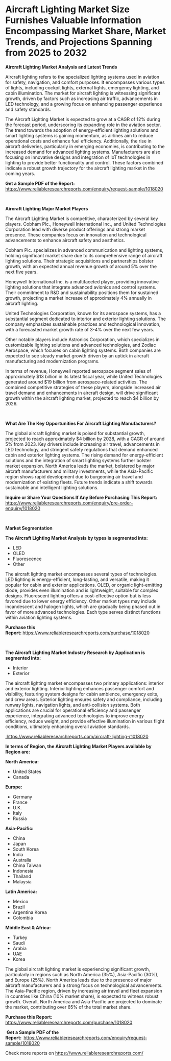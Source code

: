 <p><h1>Aircraft Lighting Market Size Furnishes Valuable Information Encompassing Market Share, Market Trends, and Projections Spanning from 2025 to 2032</h1></p><p><strong>Aircraft Lighting Market Analysis and Latest Trends</strong></p>
<p><p>Aircraft lighting refers to the specialized lighting systems used in aviation for safety, navigation, and comfort purposes. It encompasses various types of lights, including cockpit lights, external lights, emergency lighting, and cabin illumination. The market for aircraft lighting is witnessing significant growth, driven by factors such as increasing air traffic, advancements in LED technology, and a growing focus on enhancing passenger experience and safety standards.</p><p>The Aircraft Lighting Market is expected to grow at a CAGR of 12% during the forecast period, underscoring its expanding role in the aviation sector. The trend towards the adoption of energy-efficient lighting solutions and smart lighting systems is gaining momentum, as airlines aim to reduce operational costs and enhance fuel efficiency. Additionally, the rise in aircraft deliveries, particularly in emerging economies, is contributing to the increased demand for advanced lighting systems. Manufacturers are also focusing on innovative designs and integration of IoT technologies in lighting to provide better functionality and control. These factors combined indicate a robust growth trajectory for the aircraft lighting market in the coming years.</p></p>
<p><strong>Get a Sample PDF of the Report:&nbsp;</strong> <a href="https://www.reliableresearchreports.com/enquiry/request-sample/1018020?utm_campaign=2185&utm_medium=2&utm_source=Github&utm_content=ia&utm_term=18022025&utm_id=aircraft-lighting">https://www.reliableresearchreports.com/enquiry/request-sample/1018020</a></p>
<p>&nbsp;</p>
<p><strong>Aircraft Lighting Major Market Players</strong></p>
<p><p>The Aircraft Lighting Market is competitive, characterized by several key players. Cobham Plc., Honeywell International Inc., and United Technologies Corporation lead with diverse product offerings and strong market presence. These companies focus on innovation and technological advancements to enhance aircraft safety and aesthetics.</p><p>Cobham Plc. specializes in advanced communication and lighting systems, holding significant market share due to its comprehensive range of aircraft lighting solutions. Their strategic acquisitions and partnerships bolster growth, with an expected annual revenue growth of around 5% over the next five years.</p><p>Honeywell International Inc. is a multifaceted player, providing innovative lighting solutions that integrate advanced avionics and control systems. Their commitment to R&D and sustainability positions them for sustained growth, projecting a market increase of approximately 4% annually in aircraft lighting.</p><p>United Technologies Corporation, known for its aerospace systems, has a substantial segment dedicated to interior and exterior lighting solutions. The company emphasizes sustainable practices and technological innovation, with a forecasted market growth rate of 3-4% over the next few years.</p><p>Other notable players include Astronics Corporation, which specializes in customizable lighting solutions and advanced technologies, and Zodiac Aerospace, which focuses on cabin lighting systems. Both companies are expected to see steady market growth driven by an uptick in aircraft manufacturing and modernization programs.</p><p>In terms of revenue, Honeywell reported aerospace segment sales of approximately $13 billion in its latest fiscal year, while United Technologies generated around $19 billion from aerospace-related activities. The combined competitive strategies of these players, alongside increased air travel demand and enhancements in aircraft design, will drive significant growth within the aircraft lighting market, projected to reach $4 billion by 2026.</p></p>
<p>&nbsp;</p>
<p><strong>What Are The Key Opportunities For Aircraft Lighting Manufacturers?</strong></p>
<p><p>The global aircraft lighting market is poised for substantial growth, projected to reach approximately $4 billion by 2028, with a CAGR of around 5% from 2023. Key drivers include increasing air travel, advancements in LED technology, and stringent safety regulations that demand enhanced cabin and exterior lighting systems. The rising demand for energy-efficient solutions and the integration of smart lighting systems further bolster market expansion. North America leads the market, bolstered by major aircraft manufacturers and military investments, while the Asia-Pacific region shows rapid development due to burgeoning air travel and modernization of existing fleets. Future trends indicate a shift towards sustainable and intelligent lighting solutions.</p></p>
<p><strong>Inquire or Share Your Questions If Any Before Purchasing This Report:</strong> <a href="https://www.reliableresearchreports.com/enquiry/pre-order-enquiry/1018020?utm_campaign=2185&utm_medium=2&utm_source=Github&utm_content=ia&utm_term=18022025&utm_id=aircraft-lighting">https://www.reliableresearchreports.com/enquiry/pre-order-enquiry/1018020</a></p>
<p>&nbsp;</p>
<p><strong>Market Segmentation</strong></p>
<p><strong>The Aircraft Lighting Market Analysis by types is segmented into:</strong></p>
<p><ul><li>LED</li><li>OLED</li><li>Fluorescence</li><li>Other</li></ul></p>
<p><p>The aircraft lighting market encompasses several types of technologies. LED lighting is energy-efficient, long-lasting, and versatile, making it popular for cabin and exterior applications. OLED, or organic light-emitting diode, provides even illumination and is lightweight, suitable for complex designs. Fluorescent lighting offers a cost-effective option but is less favored due to lower energy efficiency. Other market types may include incandescent and halogen lights, which are gradually being phased out in favor of more advanced technologies. Each type serves distinct functions within aviation lighting systems.</p></p>
<p><strong>Purchase this Report:&nbsp;</strong><a href="https://www.reliableresearchreports.com/purchase/1018020?utm_campaign=2185&utm_medium=2&utm_source=Github&utm_content=ia&utm_term=18022025&utm_id=aircraft-lighting">https://www.reliableresearchreports.com/purchase/1018020</a></p>
<p>&nbsp;</p>
<p><strong>The Aircraft Lighting Market Industry Research by Application is segmented into:</strong></p>
<p><ul><li>Interior</li><li>Exterior</li></ul></p>
<p><p>The aircraft lighting market encompasses two primary applications: interior and exterior lighting. Interior lighting enhances passenger comfort and visibility, featuring system designs for cabin ambience, emergency exits, and crew areas. Exterior lighting ensures safety and compliance, including runway lights, navigation lights, and anti-collision systems. Both applications are crucial for operational efficiency and passenger experience, integrating advanced technologies to improve energy efficiency, reduce weight, and provide effective illumination in various flight conditions, ultimately enhancing overall aviation standards.</p></p>
<p><a href="https://www.reliableresearchreports.com/aircraft-lighting-r1018020?utm_campaign=2185&utm_medium=2&utm_source=Github&utm_content=ia&utm_term=18022025&utm_id=aircraft-lighting">&nbsp;https://www.reliableresearchreports.com/aircraft-lighting-r1018020</a></p>
<p><strong>In terms of Region, the Aircraft Lighting Market Players available by Region are:</strong></p>
<p>
    <p> <strong> North America: </strong>
        <ul>
            <li>United States</li>
            <li>Canada</li>
        </ul>
        </p> 
    <p> <strong> Europe: </strong>
        <ul>
            <li>Germany</li>
            <li>France</li>
            <li>U.K.</li>
            <li>Italy</li>
            <li>Russia</li>
        </ul>
        </p> 
    <p> <strong> Asia-Pacific: </strong>
        <ul>
            <li>China</li>
            <li>Japan</li>
            <li>South Korea</li>
            <li>India</li>
            <li>Australia</li>
            <li>China Taiwan</li>
            <li>Indonesia</li>
            <li>Thailand</li>
            <li>Malaysia</li>
        </ul>
        </p> 
    <p> <strong> Latin America: </strong>
        <ul>
            <li>Mexico</li>
            <li>Brazil</li>
            <li>Argentina Korea</li>
            <li>Colombia</li>
        </ul>
        </p> 
    <p> <strong> Middle East & Africa: </strong>
        <ul>
            <li>Turkey</li>
            <li>Saudi</li>
            <li>Arabia</li>
            <li>UAE</li>
            <li>Korea</li>
        </ul>
    </p>
    </p>
<p><p>The global aircraft lighting market is experiencing significant growth, particularly in regions such as North America (35%), Asia-Pacific (30%), and Europe (25%). North America leads due to the presence of major aircraft manufacturers and a strong focus on technological advancements. The Asia-Pacific region, driven by increasing air travel and fleet expansion in countries like China (10% market share), is expected to witness robust growth. Overall, North America and Asia-Pacific are projected to dominate the market, contributing over 65% of the total market share.</p></p>
<p><strong>Purchase this Report: </strong><a href="https://www.reliableresearchreports.com/purchase/1018020?utm_campaign=2185&utm_medium=2&utm_source=Github&utm_content=ia&utm_term=18022025&utm_id=aircraft-lighting">https://www.reliableresearchreports.com/purchase/1018020</a></p>
<p>&nbsp;<strong>Get a Sample PDF of the Report:&nbsp;&nbsp;</strong><a href="https://www.reliableresearchreports.com/enquiry/request-sample/1018020?utm_campaign=2185&utm_medium=2&utm_source=Github&utm_content=ia&utm_term=18022025&utm_id=aircraft-lighting">https://www.reliableresearchreports.com/enquiry/request-sample/1018020</a></p>
<p><strong></strong></p>
<p>Check more reports on <a href="https://www.reliableresearchreports.com/?utm_campaign=2185&utm_medium=2&utm_source=Github&utm_content=ia&utm_term=18022025&utm_id=aircraft-lighting">https://www.reliableresearchreports.com/</a></p>